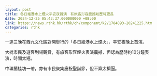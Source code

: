 ```yaml
---
layout: post
title: 冬日維港水上煙火平安夜首演　有旅客形容震撼盼歷時更長
date: 2024-12-25 05:43:37.000000000 +08:00
link: https://news.rthk.hk/rthk/ch/component/k2/1784893-20241225.htm
categories: rthk
---
```


一連三晚在西九文化區對開舉行的「冬日維港水上煙火」，平安夜晚上首演。　

大批市民及遊客到場觀賞，有旅客形容煙火表演震撼，但認為歷時約10分鐘表演，時間太短。

中環蘭桂坊一帶，亦有市民聚集慶祝聖誕節，但不算太擠逼。
